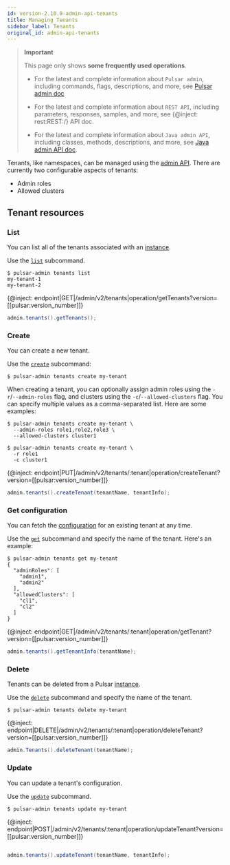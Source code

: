 ```yaml
---
id: version-2.10.0-admin-api-tenants
title: Managing Tenants
sidebar_label: Tenants
original_id: admin-api-tenants
---
```


> **Important**
>
> This page only shows **some frequently used operations**.
>
> - For the latest and complete information about `Pulsar admin`, including commands, flags, descriptions, and more, see [Pulsar admin doc](https://pulsar.apache.org/tools/pulsar-admin/)
> 
> - For the latest and complete information about `REST API`, including parameters, responses, samples, and more, see {@inject: rest:REST:/} API doc.
> 
> - For the latest and complete information about `Java admin API`, including classes, methods, descriptions, and more, see [Java admin API doc](https://pulsar.apache.org/api/admin/).

Tenants, like namespaces, can be managed using the [admin API](admin-api-overview.md). There are currently two configurable aspects of tenants:

* Admin roles
* Allowed clusters

## Tenant resources

### List

You can list all of the tenants associated with an [instance](reference-terminology.md#instance).

<!--DOCUSAURUS_CODE_TABS-->
<!--pulsar-admin-->

Use the [`list`](reference-pulsar-admin.md#tenants-list) subcommand.

```shell
$ pulsar-admin tenants list
my-tenant-1
my-tenant-2
```

<!--REST API-->

{@inject: endpoint|GET|/admin/v2/tenants|operation/getTenants?version=[[pulsar:version_number]]}

<!--JAVA-->

```java
admin.tenants().getTenants();
```
<!--END_DOCUSAURUS_CODE_TABS-->

### Create

You can create a new tenant.

<!--DOCUSAURUS_CODE_TABS-->
<!--pulsar-admin-->

Use the [`create`](reference-pulsar-admin.md#tenants-create) subcommand:

```shell
$ pulsar-admin tenants create my-tenant
```

When creating a tenant, you can optionally assign admin roles using the `-r`/`--admin-roles`
flag, and clusters using the `-c`/`--allowed-clusters` flag. You can specify multiple values
as a comma-separated list. Here are some examples:

```shell
$ pulsar-admin tenants create my-tenant \
  --admin-roles role1,role2,role3 \
  --allowed-clusters cluster1

$ pulsar-admin tenants create my-tenant \
  -r role1
  -c cluster1
```
<!--REST API-->

{@inject: endpoint|PUT|/admin/v2/tenants/:tenant|operation/createTenant?version=[[pulsar:version_number]]}

<!--JAVA-->

```java
admin.tenants().createTenant(tenantName, tenantInfo);
```

<!--END_DOCUSAURUS_CODE_TABS-->

### Get configuration

You can fetch the [configuration](reference-configuration.md) for an existing tenant at any time.

<!--DOCUSAURUS_CODE_TABS-->
<!--pulsar-admin-->

Use the [`get`](reference-pulsar-admin.md#tenants-get) subcommand and specify the name of the tenant. Here's an example:

```shell
$ pulsar-admin tenants get my-tenant
{
  "adminRoles": [
    "admin1",
    "admin2"
  ],
  "allowedClusters": [
    "cl1",
    "cl2"
  ]
}
```
<!--REST API-->

{@inject: endpoint|GET|/admin/v2/tenants/:tenant|operation/getTenant?version=[[pulsar:version_number]]}

<!--JAVA-->

```java
admin.tenants().getTenantInfo(tenantName);
```

<!--END_DOCUSAURUS_CODE_TABS-->

### Delete

Tenants can be deleted from a Pulsar [instance](reference-terminology.md#instance).

<!--DOCUSAURUS_CODE_TABS-->
<!--pulsar-admin-->

Use the [`delete`](reference-pulsar-admin.md#tenants-delete) subcommand and specify the name of the tenant.

```shell
$ pulsar-admin tenants delete my-tenant
```

<!--REST API-->

{@inject: endpoint|DELETE|/admin/v2/tenants/:tenant|operation/deleteTenant?version=[[pulsar:version_number]]}

<!--JAVA-->

```java
admin.Tenants().deleteTenant(tenantName);
```
<!--END_DOCUSAURUS_CODE_TABS-->

### Update

You can update a tenant's configuration.

<!--DOCUSAURUS_CODE_TABS-->
<!--pulsar-admin-->

Use the [`update`](reference-pulsar-admin.md#tenants-update) subcommand.

```shell
$ pulsar-admin tenants update my-tenant
```

<!--REST API-->

{@inject: endpoint|POST|/admin/v2/tenants/:tenant|operation/updateTenant?version=[[pulsar:version_number]]}

<!--JAVA-->

```java

admin.tenants().updateTenant(tenantName, tenantInfo);
```

<!--END_DOCUSAURUS_CODE_TABS-->
